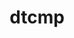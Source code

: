 ---
title: "dtcmp"
layout: cache
categories: [package, develop]
meta: {"compilers": ["cce@18.0.0", "gcc@11.4.0", "gcc@7.5.0", "intel-oneapi-compilers@2025.1.0"], "num_specs": 87, "num_specs_by_stack": {"e4s-cray-rhel": 9, "e4s-neoverse-v2": 15, "e4s-oneapi": 11, "radiuss": 21, "root": 87, "tutorial": 16}, "oss": ["rhel8", "ubuntu18.04", "ubuntu22.04"], "platforms": ["linux"], "stacks": ["e4s-cray-rhel", "e4s-neoverse-v2", "e4s-oneapi", "radiuss", "root", "tutorial"], "targets": ["neoverse_v2", "x86_64_v3"], "versions": ["1.1.5"]}
spec_details: [{"compiler": "gcc@11.4.0", "hash": "22jhss3u7bobyjqfgqzh63hwrlykgrj6", "os": "ubuntu22.04", "platform": "linux", "size": "-", "stacks": ["e4s-neoverse-v2", "root"], "target": "neoverse_v2", "variants": ["build_system=autotools", "+shared"], "versions": ["1.1.5"]}, {"compiler": "gcc@11.4.0", "hash": "24h5gvijegdk3h6flyux2llozakmpx22", "os": "ubuntu22.04", "platform": "linux", "size": "-", "stacks": ["root", "tutorial"], "target": "x86_64_v3", "variants": ["build_system=autotools", "+shared"], "versions": ["1.1.5"]}, {"compiler": "cce@18.0.0", "hash": "2a6uznu64pmmrpkix7yk3zoelcc2etw5", "os": "rhel8", "platform": "linux", "size": "-", "stacks": ["e4s-cray-rhel", "root"], "target": "x86_64_v3", "variants": ["build_system=autotools", "+shared"], "versions": ["1.1.5"]}, {"compiler": "cce@18.0.0", "hash": "2kddnzqqgwxxszxywjoxzl4p2jyr5nu5", "os": "rhel8", "platform": "linux", "size": "-", "stacks": ["e4s-cray-rhel", "root"], "target": "x86_64_v3", "variants": ["build_system=autotools", "+shared"], "versions": ["1.1.5"]}, {"compiler": "gcc@7.5.0", "hash": "35wswk4fbudmzkgapzlq6yc5m4vrjyss", "os": "ubuntu18.04", "platform": "linux", "size": "-", "stacks": ["radiuss", "root"], "target": "x86_64_v3", "variants": ["build_system=autotools", "+shared"], "versions": ["1.1.5"]}, {"compiler": "gcc@11.4.0", "hash": "3jkd7gpdy4mp27hjaletk4hvebzcdq3g", "os": "ubuntu22.04", "platform": "linux", "size": "-", "stacks": ["root", "tutorial"], "target": "x86_64_v3", "variants": ["build_system=autotools", "+shared"], "versions": ["1.1.5"]}, {"compiler": "cce@18.0.0", "hash": "3qnqrmc3vtm5de2kozxa4swwfohos2ee", "os": "rhel8", "platform": "linux", "size": "-", "stacks": ["e4s-cray-rhel", "root"], "target": "x86_64_v3", "variants": ["build_system=autotools", "+shared"], "versions": ["1.1.5"]}, {"compiler": "cce@18.0.0", "hash": "3rdfbo3ztp3rxbirbxlqmzldeua2z6wu", "os": "rhel8", "platform": "linux", "size": "-", "stacks": ["e4s-cray-rhel", "root"], "target": "x86_64_v3", "variants": ["build_system=autotools", "+shared"], "versions": ["1.1.5"]}, {"compiler": "gcc@11.4.0", "hash": "4k6ig5adtwa5larntc3le4e3vzav4zqb", "os": "ubuntu22.04", "platform": "linux", "size": "-", "stacks": ["root"], "target": "x86_64_v3", "variants": ["build_system=autotools", "+shared"], "versions": ["1.1.5"]}, {"compiler": "gcc@11.4.0", "hash": "4uihfvegbxkqhwivpazgoqd56lrvtd6k", "os": "ubuntu22.04", "platform": "linux", "size": "-", "stacks": ["root"], "target": "x86_64_v3", "variants": ["build_system=autotools", "+shared"], "versions": ["1.1.5"]}, {"compiler": "gcc@11.4.0", "hash": "4zcc2ibgbmr7jivx53d27a2rodu7pfnm", "os": "ubuntu22.04", "platform": "linux", "size": "-", "stacks": ["e4s-neoverse-v2", "root"], "target": "neoverse_v2", "variants": ["build_system=autotools", "+shared"], "versions": ["1.1.5"]}, {"compiler": "gcc@7.5.0", "hash": "4zzsrz4heusummdueyd44nwajxrrf6n3", "os": "ubuntu18.04", "platform": "linux", "size": "-", "stacks": ["radiuss", "root"], "target": "x86_64_v3", "variants": ["build_system=autotools", "+shared"], "versions": ["1.1.5"]}, {"compiler": "intel-oneapi-compilers@2025.1.0", "hash": "5fywaye2skx3an7teuwn3hjzcigp6p42", "os": "ubuntu22.04", "platform": "linux", "size": "-", "stacks": ["e4s-oneapi", "root"], "target": "x86_64_v3", "variants": ["build_system=autotools", "+shared"], "versions": ["1.1.5"]}, {"compiler": "gcc@11.4.0", "hash": "5snqoiuukqkablvxczg2zimf2d3s2rms", "os": "ubuntu22.04", "platform": "linux", "size": "-", "stacks": ["root", "tutorial"], "target": "x86_64_v3", "variants": ["build_system=autotools", "+shared"], "versions": ["1.1.5"]}, {"compiler": "gcc@11.4.0", "hash": "5zijvjvsqrqlfyz4dtkiwyaqyeioptmk", "os": "ubuntu22.04", "platform": "linux", "size": "-", "stacks": ["root", "tutorial"], "target": "x86_64_v3", "variants": ["build_system=autotools", "+shared"], "versions": ["1.1.5"]}, {"compiler": "gcc@7.5.0", "hash": "623jz65kid7wnjvbqpkwojen4kwsgb6j", "os": "ubuntu18.04", "platform": "linux", "size": "-", "stacks": ["radiuss", "root"], "target": "x86_64_v3", "variants": ["build_system=autotools", "+shared"], "versions": ["1.1.5"]}, {"compiler": "gcc@11.4.0", "hash": "65kchcojzb3o7gmhkvkozuvfpvmwj37v", "os": "ubuntu22.04", "platform": "linux", "size": "-", "stacks": ["root", "tutorial"], "target": "x86_64_v3", "variants": ["build_system=autotools", "+shared"], "versions": ["1.1.5"]}, {"compiler": "gcc@7.5.0", "hash": "6t43z3ask2auahoaidrfh5622qpmembm", "os": "ubuntu18.04", "platform": "linux", "size": "-", "stacks": ["radiuss", "root"], "target": "x86_64_v3", "variants": ["build_system=autotools", "+shared"], "versions": ["1.1.5"]}, {"compiler": "cce@18.0.0", "hash": "6wajzlrglnw2ao3w4f7slivfx7edh7nv", "os": "rhel8", "platform": "linux", "size": "-", "stacks": ["e4s-cray-rhel", "root"], "target": "x86_64_v3", "variants": ["build_system=autotools", "+shared"], "versions": ["1.1.5"]}, {"compiler": "gcc@11.4.0", "hash": "72sxalweugibeltif4ndxaiexxfqps76", "os": "ubuntu22.04", "platform": "linux", "size": "-", "stacks": ["root"], "target": "x86_64_v3", "variants": ["build_system=autotools", "+shared"], "versions": ["1.1.5"]}, {"compiler": "gcc@7.5.0", "hash": "7cgiuqpx5o6xdnu3jactsrge7f773m6u", "os": "ubuntu18.04", "platform": "linux", "size": "-", "stacks": ["radiuss", "root"], "target": "x86_64_v3", "variants": ["build_system=autotools", "+shared"], "versions": ["1.1.5"]}, {"compiler": "gcc@11.4.0", "hash": "7ju4sleksskumy6fnanw5vjcucqwyznw", "os": "ubuntu22.04", "platform": "linux", "size": "-", "stacks": ["root"], "target": "x86_64_v3", "variants": ["build_system=autotools", "+shared"], "versions": ["1.1.5"]}, {"compiler": "intel-oneapi-compilers@2025.1.0", "hash": "7yi6j2eidbifqrjxvc5humbpy4uaxwjd", "os": "ubuntu22.04", "platform": "linux", "size": "-", "stacks": ["e4s-oneapi", "root"], "target": "x86_64_v3", "variants": ["build_system=autotools", "+shared"], "versions": ["1.1.5"]}, {"compiler": "gcc@11.4.0", "hash": "adaempc6dnfiaexqhfvcoqqaxeaaonqb", "os": "ubuntu22.04", "platform": "linux", "size": "-", "stacks": ["root", "tutorial"], "target": "x86_64_v3", "variants": ["build_system=autotools", "+shared"], "versions": ["1.1.5"]}, {"compiler": "gcc@11.4.0", "hash": "atdqfbzjjipnsgotnjrtpjbwdi43wthj", "os": "ubuntu22.04", "platform": "linux", "size": "-", "stacks": ["root", "tutorial"], "target": "x86_64_v3", "variants": ["build_system=autotools", "+shared"], "versions": ["1.1.5"]}, {"compiler": "gcc@11.4.0", "hash": "awxq5rl7ei4di542givkqcxkwhkx7hu5", "os": "ubuntu22.04", "platform": "linux", "size": "-", "stacks": ["root", "tutorial"], "target": "x86_64_v3", "variants": ["build_system=autotools", "+shared"], "versions": ["1.1.5"]}, {"compiler": "gcc@11.4.0", "hash": "bmhjeg7b33dlrbriunl423kdzerbr347", "os": "ubuntu22.04", "platform": "linux", "size": "-", "stacks": ["e4s-neoverse-v2", "root"], "target": "neoverse_v2", "variants": ["build_system=autotools", "+shared"], "versions": ["1.1.5"]}, {"compiler": "gcc@7.5.0", "hash": "bthavri5yoecwalyhzrl6w7ppuk3schb", "os": "ubuntu18.04", "platform": "linux", "size": "-", "stacks": ["radiuss", "root"], "target": "x86_64_v3", "variants": ["build_system=autotools", "+shared"], "versions": ["1.1.5"]}, {"compiler": "gcc@11.4.0", "hash": "bxy3axfusjyercl3xzog3nkqpvfsmlqx", "os": "ubuntu22.04", "platform": "linux", "size": "-", "stacks": ["root"], "target": "x86_64_v3", "variants": ["build_system=autotools", "+shared"], "versions": ["1.1.5"]}, {"compiler": "gcc@11.4.0", "hash": "bynxgctwmypey6ofqojeygeclc6p52fy", "os": "ubuntu22.04", "platform": "linux", "size": "-", "stacks": ["e4s-neoverse-v2", "root"], "target": "neoverse_v2", "variants": ["build_system=autotools", "+shared"], "versions": ["1.1.5"]}, {"compiler": "cce@18.0.0", "hash": "ca4buz4ttq5f6xxvyfmkfavxdbjmtit5", "os": "rhel8", "platform": "linux", "size": "-", "stacks": ["e4s-cray-rhel", "root"], "target": "x86_64_v3", "variants": ["build_system=autotools", "+shared"], "versions": ["1.1.5"]}, {"compiler": "intel-oneapi-compilers@2025.1.0", "hash": "cangg6jdx5n4cmnqei74zpxgpkdyq6yw", "os": "ubuntu22.04", "platform": "linux", "size": "-", "stacks": ["e4s-oneapi", "root"], "target": "x86_64_v3", "variants": ["build_system=autotools", "+shared"], "versions": ["1.1.5"]}, {"compiler": "gcc@11.4.0", "hash": "ccfieclfzr3jdlve3632wtk2x5hvyaok", "os": "ubuntu22.04", "platform": "linux", "size": "-", "stacks": ["root"], "target": "x86_64_v3", "variants": ["build_system=autotools", "+shared"], "versions": ["1.1.5"]}, {"compiler": "gcc@7.5.0", "hash": "cnenwqbqoeg7d6alpmq5flzro3obds26", "os": "ubuntu18.04", "platform": "linux", "size": "-", "stacks": ["radiuss", "root"], "target": "x86_64_v3", "variants": ["build_system=autotools", "+shared"], "versions": ["1.1.5"]}, {"compiler": "gcc@11.4.0", "hash": "dhnbswnfn3kta5xded3itgegdozi2q3j", "os": "ubuntu22.04", "platform": "linux", "size": "-", "stacks": ["root"], "target": "x86_64_v3", "variants": ["build_system=autotools", "+shared"], "versions": ["1.1.5"]}, {"compiler": "gcc@7.5.0", "hash": "dlzhu4rhnc3uewb6g7i2qm7ix3imszoq", "os": "ubuntu18.04", "platform": "linux", "size": "-", "stacks": ["radiuss", "root"], "target": "x86_64_v3", "variants": ["build_system=autotools", "+shared"], "versions": ["1.1.5"]}, {"compiler": "gcc@11.4.0", "hash": "dmkanimfqrts5665i74yzqtb6s7mglaq", "os": "ubuntu22.04", "platform": "linux", "size": "-", "stacks": ["e4s-neoverse-v2", "root"], "target": "neoverse_v2", "variants": ["build_system=autotools", "+shared"], "versions": ["1.1.5"]}, {"compiler": "gcc@11.4.0", "hash": "efbemijwpfhzwhw3oy32rkdrvw2qaxy7", "os": "ubuntu22.04", "platform": "linux", "size": "-", "stacks": ["e4s-neoverse-v2", "root"], "target": "neoverse_v2", "variants": ["build_system=autotools", "+shared"], "versions": ["1.1.5"]}, {"compiler": "gcc@11.4.0", "hash": "fefgwjeg4nkyz7gwhs7tc6yxuez3hpqv", "os": "ubuntu22.04", "platform": "linux", "size": "-", "stacks": ["e4s-neoverse-v2", "root"], "target": "neoverse_v2", "variants": ["build_system=autotools", "+shared"], "versions": ["1.1.5"]}, {"compiler": "gcc@11.4.0", "hash": "fmkusm66xilvtsiyqptvede3uutvuhgq", "os": "ubuntu22.04", "platform": "linux", "size": "-", "stacks": ["root"], "target": "x86_64_v3", "variants": ["build_system=autotools", "+shared"], "versions": ["1.1.5"]}, {"compiler": "gcc@11.4.0", "hash": "fumupaaxtkva7rja7obibf6v5cuu76o4", "os": "ubuntu22.04", "platform": "linux", "size": "-", "stacks": ["root", "tutorial"], "target": "x86_64_v3", "variants": ["build_system=autotools", "+shared"], "versions": ["1.1.5"]}, {"compiler": "gcc@11.4.0", "hash": "hatnsidpcbpt6vpsi327qaawue4yuxyh", "os": "ubuntu22.04", "platform": "linux", "size": "-", "stacks": ["root", "tutorial"], "target": "x86_64_v3", "variants": ["build_system=autotools", "+shared"], "versions": ["1.1.5"]}, {"compiler": "gcc@7.5.0", "hash": "hoqpillszwcfgj7ncjpkkqcb7hilhzjk", "os": "ubuntu18.04", "platform": "linux", "size": "-", "stacks": ["radiuss", "root"], "target": "x86_64_v3", "variants": ["build_system=autotools", "+shared"], "versions": ["1.1.5"]}, {"compiler": "gcc@7.5.0", "hash": "hppimwcyz6s2jhnxbvwic3qrxwckvetf", "os": "ubuntu18.04", "platform": "linux", "size": "-", "stacks": ["radiuss", "root"], "target": "x86_64_v3", "variants": ["build_system=autotools", "+shared"], "versions": ["1.1.5"]}, {"compiler": "cce@18.0.0", "hash": "hqrxj4ecgj4mqwz4ir3ffonkohmbh5oa", "os": "rhel8", "platform": "linux", "size": "-", "stacks": ["e4s-cray-rhel", "root"], "target": "x86_64_v3", "variants": ["build_system=autotools", "+shared"], "versions": ["1.1.5"]}, {"compiler": "intel-oneapi-compilers@2025.1.0", "hash": "idryw5mpmgzbkdeueqrbgyc3l3ezcxmj", "os": "ubuntu22.04", "platform": "linux", "size": "-", "stacks": ["e4s-oneapi", "root"], "target": "x86_64_v3", "variants": ["build_system=autotools", "+shared"], "versions": ["1.1.5"]}, {"compiler": "gcc@7.5.0", "hash": "igdncdrl2xd2gsmccc3ycljftpntxkyy", "os": "ubuntu18.04", "platform": "linux", "size": "-", "stacks": ["radiuss", "root"], "target": "x86_64_v3", "variants": ["build_system=autotools", "+shared"], "versions": ["1.1.5"]}, {"compiler": "gcc@11.4.0", "hash": "inrpsimtru6jbj6ldprls42jc2p6ompc", "os": "ubuntu22.04", "platform": "linux", "size": "-", "stacks": ["e4s-neoverse-v2", "root"], "target": "neoverse_v2", "variants": ["build_system=autotools", "+shared"], "versions": ["1.1.5"]}, {"compiler": "gcc@11.4.0", "hash": "iwjx3xcpm2wyawe2vklgx6qleqwvr63q", "os": "ubuntu22.04", "platform": "linux", "size": "-", "stacks": ["root"], "target": "x86_64_v3", "variants": ["build_system=autotools", "+shared"], "versions": ["1.1.5"]}, {"compiler": "intel-oneapi-compilers@2025.1.0", "hash": "jdxix7sat6c7oc4lejbbtvqiqdqfrd6v", "os": "ubuntu22.04", "platform": "linux", "size": "-", "stacks": ["e4s-oneapi", "root"], "target": "x86_64_v3", "variants": ["build_system=autotools", "+shared"], "versions": ["1.1.5"]}, {"compiler": "cce@18.0.0", "hash": "jmwehywnxnnafauaryceueoezmbucte5", "os": "rhel8", "platform": "linux", "size": "-", "stacks": ["e4s-cray-rhel", "root"], "target": "x86_64_v3", "variants": ["build_system=autotools", "+shared"], "versions": ["1.1.5"]}, {"compiler": "intel-oneapi-compilers@2025.1.0", "hash": "kak7aluruuepsbouwnxxreu7cd37ra7h", "os": "ubuntu22.04", "platform": "linux", "size": "-", "stacks": ["e4s-oneapi", "root"], "target": "x86_64_v3", "variants": ["build_system=autotools", "+shared"], "versions": ["1.1.5"]}, {"compiler": "gcc@11.4.0", "hash": "kamovelnv4oaaymla4rmk7ews6qhl45x", "os": "ubuntu22.04", "platform": "linux", "size": "-", "stacks": ["root"], "target": "x86_64_v3", "variants": ["build_system=autotools", "+shared"], "versions": ["1.1.5"]}, {"compiler": "gcc@11.4.0", "hash": "kdbqcz5zx2mjrqc3hqgnsybw5ony7zfr", "os": "ubuntu22.04", "platform": "linux", "size": "-", "stacks": ["root"], "target": "x86_64_v3", "variants": ["build_system=autotools", "+shared"], "versions": ["1.1.5"]}, {"compiler": "gcc@7.5.0", "hash": "kigv3qcd2gthsxivoutgzexk43e6plqs", "os": "ubuntu18.04", "platform": "linux", "size": "-", "stacks": ["radiuss", "root"], "target": "x86_64_v3", "variants": ["build_system=autotools", "+shared"], "versions": ["1.1.5"]}, {"compiler": "gcc@7.5.0", "hash": "l6vdjnaprlcuvkqjraayztal3fviuzt6", "os": "ubuntu18.04", "platform": "linux", "size": "-", "stacks": ["radiuss", "root"], "target": "x86_64_v3", "variants": ["build_system=autotools", "+shared"], "versions": ["1.1.5"]}, {"compiler": "gcc@7.5.0", "hash": "lhjh36pqdvayekaofkkwnqy7pxgk7uaj", "os": "ubuntu18.04", "platform": "linux", "size": "-", "stacks": ["radiuss", "root"], "target": "x86_64_v3", "variants": ["build_system=autotools", "+shared"], "versions": ["1.1.5"]}, {"compiler": "cce@18.0.0", "hash": "mhupk6lllizdrhqj767h54vyywbavcxa", "os": "rhel8", "platform": "linux", "size": "-", "stacks": ["e4s-cray-rhel", "root"], "target": "x86_64_v3", "variants": ["build_system=autotools", "+shared"], "versions": ["1.1.5"]}, {"compiler": "gcc@11.4.0", "hash": "nhxloz7btvut72gxp4l3msj7xwao4y5h", "os": "ubuntu22.04", "platform": "linux", "size": "-", "stacks": ["e4s-neoverse-v2", "root"], "target": "neoverse_v2", "variants": ["build_system=autotools", "+shared"], "versions": ["1.1.5"]}, {"compiler": "gcc@11.4.0", "hash": "nqpjj2ja2cxlyqwf3ukzuarz57tlkmnb", "os": "ubuntu22.04", "platform": "linux", "size": "-", "stacks": ["e4s-neoverse-v2", "root"], "target": "neoverse_v2", "variants": ["build_system=autotools", "+shared"], "versions": ["1.1.5"]}, {"compiler": "intel-oneapi-compilers@2025.1.0", "hash": "nt24i2awnqok5bhlxn6om4n6etxrk6a6", "os": "ubuntu22.04", "platform": "linux", "size": "-", "stacks": ["e4s-oneapi", "root"], "target": "x86_64_v3", "variants": ["build_system=autotools", "+shared"], "versions": ["1.1.5"]}, {"compiler": "gcc@11.4.0", "hash": "nv5cm6ckftmvuey4f26zxe6fnofldhmv", "os": "ubuntu22.04", "platform": "linux", "size": "-", "stacks": ["root", "tutorial"], "target": "x86_64_v3", "variants": ["build_system=autotools", "+shared"], "versions": ["1.1.5"]}, {"compiler": "gcc@7.5.0", "hash": "oo6fpm4mneobg7insqoyvwic474peiob", "os": "ubuntu18.04", "platform": "linux", "size": "-", "stacks": ["radiuss", "root"], "target": "x86_64_v3", "variants": ["build_system=autotools", "+shared"], "versions": ["1.1.5"]}, {"compiler": "gcc@11.4.0", "hash": "oruvdhfojxhoovsyobgzof7tyo3azqvz", "os": "ubuntu22.04", "platform": "linux", "size": "-", "stacks": ["e4s-neoverse-v2", "root"], "target": "neoverse_v2", "variants": ["build_system=autotools", "+shared"], "versions": ["1.1.5"]}, {"compiler": "intel-oneapi-compilers@2025.1.0", "hash": "oyf2cp25w4wqvwn3dkdpdyr5x6bpajgg", "os": "ubuntu22.04", "platform": "linux", "size": "-", "stacks": ["e4s-oneapi", "root"], "target": "x86_64_v3", "variants": ["build_system=autotools", "+shared"], "versions": ["1.1.5"]}, {"compiler": "gcc@11.4.0", "hash": "pegeiwzpaz3kydixnmixrch546cw23cq", "os": "ubuntu22.04", "platform": "linux", "size": "-", "stacks": ["root"], "target": "x86_64_v3", "variants": ["build_system=autotools", "+shared"], "versions": ["1.1.5"]}, {"compiler": "gcc@7.5.0", "hash": "pezvz2rk3lhe5dadea23rx2gg6higa6b", "os": "ubuntu18.04", "platform": "linux", "size": "-", "stacks": ["radiuss", "root"], "target": "x86_64_v3", "variants": ["build_system=autotools", "+shared"], "versions": ["1.1.5"]}, {"compiler": "gcc@11.4.0", "hash": "qchfmcxsscjywcauswbl342jhjdz2why", "os": "ubuntu22.04", "platform": "linux", "size": "-", "stacks": ["root"], "target": "x86_64_v3", "variants": ["build_system=autotools", "+shared"], "versions": ["1.1.5"]}, {"compiler": "intel-oneapi-compilers@2025.1.0", "hash": "qfxap6rlnzuk7e6xgzjykx74nqewojxh", "os": "ubuntu22.04", "platform": "linux", "size": "-", "stacks": ["e4s-oneapi", "root"], "target": "x86_64_v3", "variants": ["build_system=autotools", "+shared"], "versions": ["1.1.5"]}, {"compiler": "intel-oneapi-compilers@2025.1.0", "hash": "qrhalctyvobkqu46wcu4qew2nwekjxzk", "os": "ubuntu22.04", "platform": "linux", "size": "-", "stacks": ["e4s-oneapi", "root"], "target": "x86_64_v3", "variants": ["build_system=autotools", "+shared"], "versions": ["1.1.5"]}, {"compiler": "gcc@11.4.0", "hash": "qtdgglqsvqw42eshiuxn6azgmbohks4r", "os": "ubuntu22.04", "platform": "linux", "size": "-", "stacks": ["e4s-neoverse-v2", "root"], "target": "neoverse_v2", "variants": ["build_system=autotools", "+shared"], "versions": ["1.1.5"]}, {"compiler": "gcc@11.4.0", "hash": "r6jwl4cqdyl4pf2s5bwrhu5ybujyb3tg", "os": "ubuntu22.04", "platform": "linux", "size": "-", "stacks": ["root", "tutorial"], "target": "x86_64_v3", "variants": ["build_system=autotools", "+shared"], "versions": ["1.1.5"]}, {"compiler": "gcc@7.5.0", "hash": "sjeuo35pdkhxlliqfyv7exyqezgztpxd", "os": "ubuntu18.04", "platform": "linux", "size": "-", "stacks": ["radiuss", "root"], "target": "x86_64_v3", "variants": ["build_system=autotools", "+shared"], "versions": ["1.1.5"]}, {"compiler": "gcc@11.4.0", "hash": "swifm2hy2xnddjti6ytxg75w7qveeehv", "os": "ubuntu22.04", "platform": "linux", "size": "-", "stacks": ["e4s-neoverse-v2", "root"], "target": "neoverse_v2", "variants": ["build_system=autotools", "+shared"], "versions": ["1.1.5"]}, {"compiler": "gcc@11.4.0", "hash": "uccxmkcxgj334pngosdszz52hrqwgbva", "os": "ubuntu22.04", "platform": "linux", "size": "-", "stacks": ["e4s-neoverse-v2", "root"], "target": "neoverse_v2", "variants": ["build_system=autotools", "+shared"], "versions": ["1.1.5"]}, {"compiler": "intel-oneapi-compilers@2025.1.0", "hash": "ugw46pxwk6jzngrhugvdboofhvyfgyul", "os": "ubuntu22.04", "platform": "linux", "size": "-", "stacks": ["e4s-oneapi", "root"], "target": "x86_64_v3", "variants": ["build_system=autotools", "+shared"], "versions": ["1.1.5"]}, {"compiler": "gcc@11.4.0", "hash": "uo253kmux4b4ic3rejn2sjfesottawse", "os": "ubuntu22.04", "platform": "linux", "size": "-", "stacks": ["root", "tutorial"], "target": "x86_64_v3", "variants": ["build_system=autotools", "+shared"], "versions": ["1.1.5"]}, {"compiler": "gcc@7.5.0", "hash": "ustemshajozu7abjepkhbg5pcr77zu46", "os": "ubuntu18.04", "platform": "linux", "size": "-", "stacks": ["radiuss", "root"], "target": "x86_64_v3", "variants": ["build_system=autotools", "+shared"], "versions": ["1.1.5"]}, {"compiler": "gcc@11.4.0", "hash": "v7izzjzsyjtas3gbyw3tudk7rypsht6c", "os": "ubuntu22.04", "platform": "linux", "size": "-", "stacks": ["root"], "target": "x86_64_v3", "variants": ["build_system=autotools", "+shared"], "versions": ["1.1.5"]}, {"compiler": "gcc@7.5.0", "hash": "vskxlgrol6shkhzaw6ga2dsquvk6arox", "os": "ubuntu18.04", "platform": "linux", "size": "-", "stacks": ["radiuss", "root"], "target": "x86_64_v3", "variants": ["build_system=autotools", "+shared"], "versions": ["1.1.5"]}, {"compiler": "gcc@11.4.0", "hash": "ww4grebvuw3hy23pxuiiono3pgwdtxfc", "os": "ubuntu22.04", "platform": "linux", "size": "-", "stacks": ["root", "tutorial"], "target": "x86_64_v3", "variants": ["build_system=autotools", "+shared"], "versions": ["1.1.5"]}, {"compiler": "gcc@11.4.0", "hash": "yfx2styafqxesz5cuhnvulvq4srmt5s3", "os": "ubuntu22.04", "platform": "linux", "size": "-", "stacks": ["root"], "target": "x86_64_v3", "variants": ["build_system=autotools", "+shared"], "versions": ["1.1.5"]}, {"compiler": "gcc@11.4.0", "hash": "ygqhljnnfdourhq7iljwx73j744gowuv", "os": "ubuntu22.04", "platform": "linux", "size": "-", "stacks": ["root", "tutorial"], "target": "x86_64_v3", "variants": ["build_system=autotools", "+shared"], "versions": ["1.1.5"]}, {"compiler": "gcc@7.5.0", "hash": "yjuwrmoppo2gkxzy24fxyumd3tmstp7z", "os": "ubuntu18.04", "platform": "linux", "size": "-", "stacks": ["radiuss", "root"], "target": "x86_64_v3", "variants": ["build_system=autotools", "+shared"], "versions": ["1.1.5"]}, {"compiler": "gcc@7.5.0", "hash": "yoq6agymu7xguf2pxajzwgxkwmq6oawo", "os": "ubuntu18.04", "platform": "linux", "size": "-", "stacks": ["radiuss", "root"], "target": "x86_64_v3", "variants": ["build_system=autotools", "+shared"], "versions": ["1.1.5"]}, {"compiler": "gcc@11.4.0", "hash": "yqbcufy72cm4mgejrxrfepvvtrm36tz7", "os": "ubuntu22.04", "platform": "linux", "size": "-", "stacks": ["e4s-neoverse-v2", "root"], "target": "neoverse_v2", "variants": ["build_system=autotools", "+shared"], "versions": ["1.1.5"]}, {"compiler": "gcc@11.4.0", "hash": "zbglxqggqi7zl5zjpyqkwws64dn7zjjn", "os": "ubuntu22.04", "platform": "linux", "size": "-", "stacks": ["root", "tutorial"], "target": "x86_64_v3", "variants": ["build_system=autotools", "+shared"], "versions": ["1.1.5"]}]
---